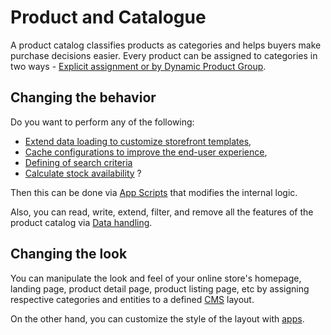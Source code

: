 # Product and Catalogue

A product catalog classifies products as categories and helps buyers make purchase decisions easier. Every product can be assigned to categories in two ways - [Explicit assignment or by Dynamic Product Group](/docs/concepts/commerce/catalog/categories#product-assignments).

## Changing the behavior

Do you want to perform any of the following:

* [Extend data loading to customize storefront templates](/docs/guides/plugins/apps/app-scripts/data-loading),
* [Cache configurations to improve the end-user experience](/docs/guides/plugins/apps/app-scripts/custom-endpoints#caching),
* [Defining of search criteria](/docs/guides/plugins/plugins/framework/data-handling/reading-data#filtering)
* [Calculate stock availability](/docs/resources/references/adr/inventory/2022-03-25-available-stock) ?

Then this can be done via [App Scripts](/docs/guides/plugins/apps/app-scripts) that modifies the internal logic.

Also, you can read, write, extend, filter, and remove all the features of the product catalog via [Data handling](/docs/guides/plugins/plugins/framework/data-handling).

## Changing the look

You can manipulate the look and feel of your online store's homepage, landing page, product detail page, product listing page, etc by assigning respective categories and entities to a defined [CMS](/docs/guides/plugins/plugins/content/cms) layout.

On the other hand, you can customize the style of the layout with [apps](/docs/guides/plugins/apps/storefront/apps-as-themes).
